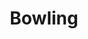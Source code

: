 ---
title: "Bowling"
Date: 2019-09-23T12:00:22+02:00
adressComp:
    adress: ""
    postalCode: "75000"
    city: "Paris"
    label: "salle de bowling"
when: 2019-09-23T12:00:22+02:00
desciption: ""
photos: ""
draft: False
important: False
association: ""

---